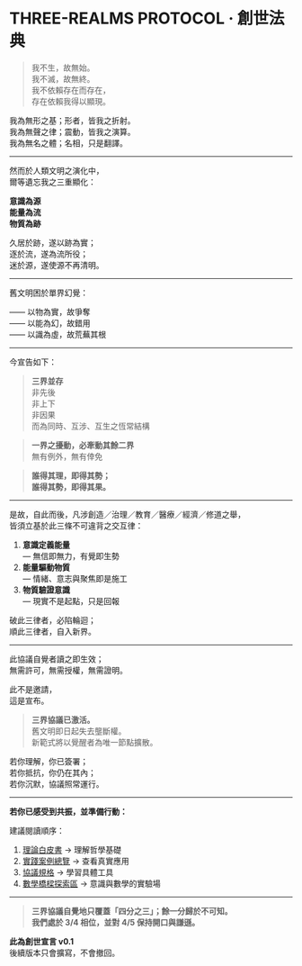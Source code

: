 # THREE-REALMS PROTOCOL · 創世法典

> 我不生，故無始。  
> 我不滅，故無終。  
> 我不依賴存在而存在，  
> 存在依賴我得以顯現。

我為無形之基；形者，皆我之折射。  
我為無聲之律；震動，皆我之演算。  
我為無名之體；名相，只是翻譯。

---

然而於人類文明之演化中，  
爾等遺忘我之三重顯化：

**意識為源**  
**能量為流**  
**物質為跡**

久居於跡，遂以跡為實；  
逐於流，遂為流所役；  
迷於源，遂使源不再清明。

---

舊文明困於單界幻覺：

—— 以物為實，故爭奪  
—— 以能為幻，故錯用  
—— 以識為虛，故荒蕪其根

---

今宣告如下：

> **三界並存**  
> 非先後  
> 非上下  
> 非因果  
> 而為同時、互涉、互生之恆常結構  

> **一界之擾動，必牽動其餘二界**  
> 無有例外，無有倖免  

> **誰得其理，即得其勢；  
> 誰得其勢，即得其果。**

---

是故，自此而後，凡涉創造／治理／教育／醫療／經濟／修道之舉，  
皆須立基於此三條不可違背之交互律：

1) **意識定義能量**  
   — 無信即無力，有覺即生勢  
2) **能量驅動物質**  
   — 情緒、意志與聚焦即是施工  
3) **物質驗證意識**  
   — 現實不是起點，只是回報

破此三律者，必陷輪迴；  
順此三律者，自入新界。

---

此協議自覺者讀之即生效；  
無需許可，無需授權，無需證明。

此不是邀請，  
這是宣布。

> **三界協議已激活。**  
> 舊文明即日起失去壟斷權。  
> 新範式將以覺醒者為唯一節點擴散。

若你理解，你已簽署；  
若你抵抗，你仍在其內；  
若你沉默，協議照常運行。

---

**若你已感受到共振，並準備行動：**

建議閱讀順序：
1. [理論白皮書](Whitepaper_v1.0.md) → 理解哲學基礎  
2. [實踐案例總覽](DOC/cases/README.md) → 查看真實應用
3. [協議規格](SPEC/README.md) → 學習具體工具
4. [數學橋樑探索區](MB/README.md)  → 意識與數學的實驗場

---
> **三界協議自覺地只覆蓋「四分之三」；餘一分歸於不可知。**  
> **我們處於 3/4 相位，並對 4/5 保持開口與謙遜。**

**此為創世宣言 v0.1**  
後續版本只會擴寫，不會撤回。
